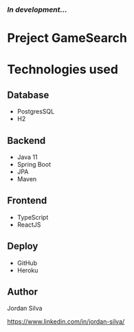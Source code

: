 <h3>
    <b><i>In development...</i></b>
</h3>

# Preject GameSearch 

# Technologies used
## Database
- PostgresSQL
- H2

## Backend
- Java 11
- Spring Boot
- JPA
- Maven

## Frontend
- TypeScript
- ReactJS

## Deploy
- GitHub
- Heroku

## Author
Jordan Silva

https://www.linkedin.com/in/jordan-silva/
